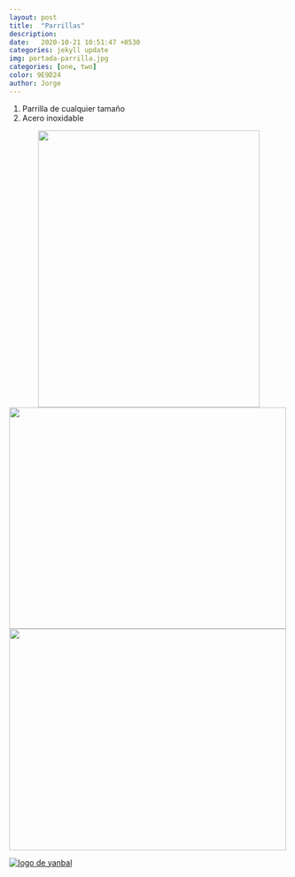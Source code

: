```yaml
---
layout: post
title:  "Parrillas"
description:   
date:   2020-10-21 10:51:47 +0530
categories: jekyll update
img: portada-parrilla.jpg
categories: [one, two]
color: 9E9D24
author: Jorge
---
```

1. Parrilla de cualquier tamaño
2. Acero inoxidable

<center>
<img src="https://github.com/Jorge-onofa/karna/blob/gh-pages/images/parrilla1.jpg?raw=true" width="400" height="500" />
</center>

<img src="https://github.com/Jorge-onofa/karna/blob/gh-pages/images/parrilla2.jpg?raw=true" width="500" height="400" />

<img src="https://github.com/Jorge-onofa/karna/blob/gh-pages/images/parrilla3.jpg?raw=true" width="500" height="400" />

[logo]: https://raw.githubusercontent.com/Betty-C/bef/gh-pages/assets/img/linkw.jpg
[dipensador]: https://api.whatsapp.com/send?phone=593999378989&text=%C2%A1Hola!%20Me%20interesa%20una%20parrilla "clic para abrir chat de whatsapp"
 [![logo de yanbal][logo]][dipensador]
